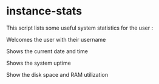 # instance-stats

This script lists some useful system statistics for the user :

Welcomes the user with their username

Shows the current  date and time

Shows the system uptime

Show the disk space and RAM utilization

